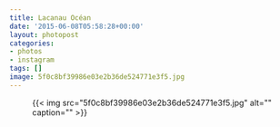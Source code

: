 ```yaml
---
title: Lacanau Océan
date: '2015-06-08T05:58:28+00:00'
layout: photopost
categories:
- photos
- instagram
tags: []
image: 5f0c8bf39986e03e2b36de524771e3f5.jpg
---
```


<figure class="photo photo--square">
  {{< img src="5f0c8bf39986e03e2b36de524771e3f5.jpg" alt="" caption="" >}}

</figure>




